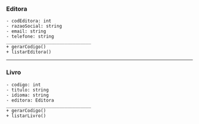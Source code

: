 ### Editora
    - codEditora: int
    - razaoSocial: string
    - email: string
    - telefone: string
    ________________________________
    + gerarCodigo()
    + listarEditora()

---

### Livro
    - codigo: int
    - titulo: string
    - idioma: string
    - editora: Editora
    ________________________________
    + gerarCodigo()
    + listarLivro()